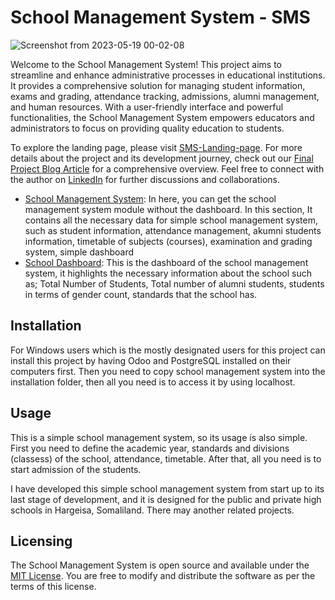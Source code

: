 # School Management System - SMS

![Screenshot from 2023-05-19 00-02-08](https://github.com/Ahmedshukr/SMS/assets/55732936/394ed802-b9e7-4848-a3cf-9ee36405fb31)

Welcome to the School Management System! This project aims to streamline and enhance administrative processes in educational institutions. It provides a comprehensive solution for managing student information, exams and grading, attendance tracking, admissions, alumni management, and human resources. With a user-friendly interface and powerful functionalities, the School Management System empowers educators and administrators to focus on providing quality education to students.

To explore the landing page, please visit [SMS-Landing-page](https://ahmedshukr.github.io/SMS-landing-page/). For more details about the project and its development journey, check out our [Final Project Blog Article](https://www.linkedin.com/pulse/simple-school-management-system-ahmed-muhumed/?published=t) for a comprehensive overview. Feel free to connect with the author on [LinkedIn](https://www.linkedin.com/in/ahmed-muhumed/) for further discussions and collaborations.

* [School Management System](./om_school): In here, you can get the school management system module without the dashboard. In this section, It contains all the necessary data for simple school management system, such as student information, attendance management, akumni students information, timetable of subjects (courses), examination and grading system, simple dashboard
* [School Dashboard](./custom_dashboard): This is the dashboard of the school management system, it highlights the necessary information about the school such as; Total Number of Students, Total number of alumni students, students in terms of gender count, standards that the school has.

## Installation
For Windows users which is the mostly designated users for this project can install this project by having Odoo and PostgreSQL installed on their computers first. Then you need to copy school management system into the installation folder, then all you need is to access it by using localhost.

## Usage
This is a simple school management system, so its usage is also simple. First you need to define the academic year, standards and divisions (classess) of the school, attendance, timetable. After that, all you need is to start admission of the students.

I have developed this simple school management system from start up to its last stage of development, and it is designed for the public and private high schools in Hargeisa, Somaliland. There may another related projects. 

## Licensing
The School Management System is open source and available under the [MIT License](https://opensource.org/license/mit/). You are free to modify and distribute the software as per the terms of this license.
